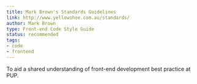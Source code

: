 ```yaml
---
title: Mark Brown's Standards Guidelines
link: http://www.yellowshoe.com.au/standards/
author: Mark Brown
type: Front-end Code Style Guide
status: recommended
tags: 
- code
- frontend
---
```


To aid a shared understanding of front-end development best practice at PUP.